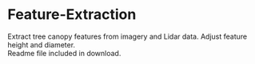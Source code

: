 # Feature-Extraction
Extract tree canopy features from imagery and Lidar data. Adjust feature height and diameter.<br>
Readme file included in download.
